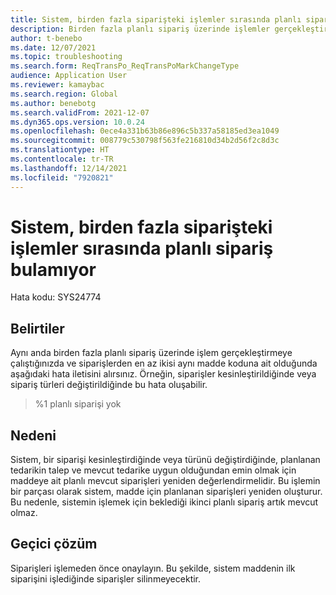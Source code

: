 ```yaml
---
title: Sistem, birden fazla siparişteki işlemler sırasında planlı sipariş bulamıyor
description: Birden fazla planlı sipariş üzerinde işlemler gerçekleştirdiğinizde ve en az iki sipariş aynı madde koduna ait olduğunda "Planlı sipariş yok" hatası oluşur.
author: t-benebo
ms.date: 12/07/2021
ms.topic: troubleshooting
ms.search.form: ReqTransPo_ReqTransPoMarkChangeType
audience: Application User
ms.reviewer: kamaybac
ms.search.region: Global
ms.author: benebotg
ms.search.validFrom: 2021-12-07
ms.dyn365.ops.version: 10.0.24
ms.openlocfilehash: 0ece4a331b63b86e896c5b337a58185ed3ea1049
ms.sourcegitcommit: 008779c530798f563fe216810d34b2d56f2c8d3c
ms.translationtype: HT
ms.contentlocale: tr-TR
ms.lasthandoff: 12/14/2021
ms.locfileid: "7920821"
---
```

# <a name="the-system-cant-find-a-planned-order-during-operations-on-multiple-orders"></a>Sistem, birden fazla siparişteki işlemler sırasında planlı sipariş bulamıyor

Hata kodu: SYS24774

## <a name="symptoms"></a>Belirtiler

Aynı anda birden fazla planlı sipariş üzerinde işlem gerçekleştirmeye çalıştığınızda ve siparişlerden en az ikisi aynı madde koduna ait olduğunda aşağıdaki hata iletisini alırsınız. Örneğin, siparişler kesinleştirildiğinde veya sipariş türleri değiştirildiğinde bu hata oluşabilir.

> %1 planlı siparişi yok

## <a name="cause"></a>Nedeni

Sistem, bir siparişi kesinleştirdiğinde veya türünü değiştirdiğinde, planlanan tedarikin talep ve mevcut tedarike uygun olduğundan emin olmak için maddeye ait planlı mevcut siparişleri yeniden değerlendirmelidir. Bu işlemin bir parçası olarak sistem, madde için planlanan siparişleri yeniden oluşturur. Bu nedenle, sistemin işlemek için beklediği ikinci planlı sipariş artık mevcut olmaz.

## <a name="workaround"></a>Geçici çözüm

Siparişleri işlemeden önce onaylayın. Bu şekilde, sistem maddenin ilk siparişini işlediğinde siparişler silinmeyecektir.
